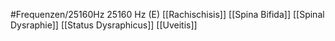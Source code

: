#Frequenzen/25160Hz
25160 Hz (E)
[[Rachischisis]]
[[Spina Bifida]]
[[Spinal Dysraphie]]
[[Status Dysraphicus]]
[[Uveitis]]
